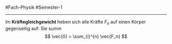 #Fach-Physik  #Semester-1

---

Im **Kräftegleichgewicht** heben sich alle Kräfte $F_n$ auf einen Körper gegenseitig auf:
Sie summ
$$
\vec{0} = \sum_{i}^{n} \vec{F_n}
$$